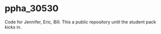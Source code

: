 # ppha_30530
Code for Jennifer, Eric, Bill.
This a public repository until the student pack kicks in.
